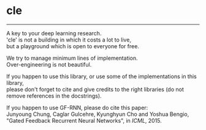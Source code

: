 # cle
---
A key to your deep learning research.<br>
'cle' is not a building in which it costs a lot to live,<br>
but a playground which is open to everyone for free.

We try to manage minimum lines of implementation.<br>
Over-engineering is not beautiful.

If you happen to use this library, or use some of the implementations in this library,<br>
please don't forget to cite and give credits to the right libraries (do not remove references in the docstrings).

If you happen to use GF-RNN, please do cite this paper:<br>
Junyoung Chung, Caglar Gulcehre, Kyunghyun Cho and Yoshua Bengio, "Gated Feedback Recurrent Neural Networks", in <I>ICML</I>, 2015.

